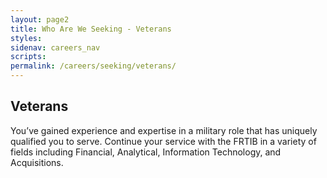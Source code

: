 ```yaml
---
layout: page2
title: Who Are We Seeking - Veterans
styles:
sidenav: careers_nav
scripts:
permalink: /careers/seeking/veterans/
---
```


## Veterans

<p>  
You’ve gained experience and expertise in a military role that has uniquely qualified you to serve. Continue your service with the FRTIB in a variety of fields including Financial, Analytical, Information Technology, and Acquisitions.
</p>



<!-- CONTENT END -->
